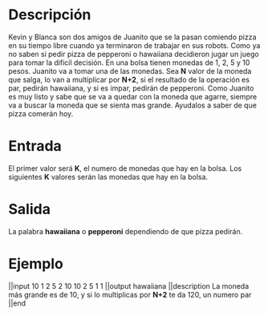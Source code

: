 # Descripción

Kevin y Blanca son dos amigos de Juanito que se la pasan comiendo pizza en su tiempo libre cuando ya terminaron de trabajar en sus robots. Como ya no saben si pedir pizza de pepperoni o hawaiiana decidieron jugar un juego para tomar la dificil decisión. En una bolsa tienen monedas de 1, 2, 5 y 10 pesos. Juanito va a tomar una de las monedas. Sea **N** valor de la moneda que salga, lo van a multiplicar por **N+2**, si el resultado de la operación es par, pedirán hawaiiana, y si es impar, pedirán de pepperoni. Como Juanito es muy listo y sabe que se va a quedar con la moneda que agarre, siempre va a buscar la moneda que se sienta mas grande. Ayudalos a saber de que pizza comerán hoy.

# Entrada

El primer valor será **K**, el numero de monedas que hay en la bolsa. Los siguientes **K** valores serán las monedas que hay en la bolsa.

# Salida

La palabra **hawaiiana** o **pepperoni** dependiendo de que pizza pedirán.

# Ejemplo

||input
10
1 2 5 2 10 10 2 5 1 1
||output
hawaiiana
||description
La moneda más grande es de 10, y si lo multiplicas por **N+2** te da 120, un numero par
||end
